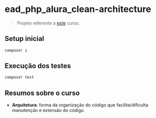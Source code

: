 # ead_php_alura_clean-architecture

> Projeto referente a [este](https://cursos.alura.com.br/course/php-introducao-clean-achitecture) curso.

## Setup inicial

```sh
composer i
```

## Execução dos testes

```sh
composer test
```

## Resumos sobre o curso

- **Arquitetura**: forma da organização do código que facilita/dificulta manutenção e extensão do código.
